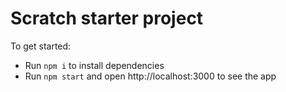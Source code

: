 # Scratch starter project


To get started:

- Run `npm i` to install dependencies
- Run `npm start` and open http://localhost:3000 to see the app
